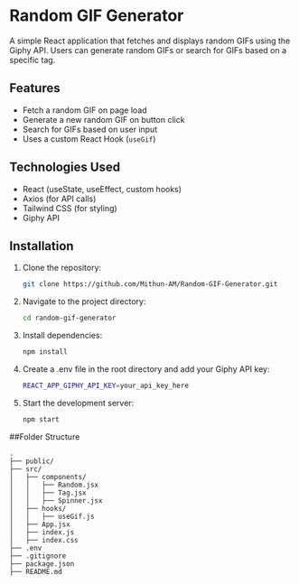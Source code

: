 # Random GIF Generator

A simple React application that fetches and displays random GIFs using the Giphy API. Users can generate random GIFs or search for GIFs based on a specific tag.

## Features
- Fetch a random GIF on page load
- Generate a new random GIF on button click
- Search for GIFs based on user input
- Uses a custom React Hook (`useGif`)

## Technologies Used
- React (useState, useEffect, custom hooks)
- Axios (for API calls)
- Tailwind CSS (for styling)
- Giphy API

## Installation

1. Clone the repository:
   ```bash
   git clone https://github.com/Mithun-AM/Random-GIF-Generator.git

2. Navigate to the project directory:
   ```bash
   cd random-gif-generator

3. Install dependencies:
   ```bash
   npm install

4. Create a .env file in the root directory and add your Giphy API key:
   ```bash
   REACT_APP_GIPHY_API_KEY=your_api_key_here

5. Start the development server:
   ```bash
   npm start

##Folder Structure

```plaintext
.
├── public/
├── src/
│   ├── components/
│   │   ├── Random.jsx
│   │   ├── Tag.jsx
│   │   ├── Spinner.jsx
│   ├── hooks/
│   │   ├── useGif.js
│   ├── App.jsx
│   ├── index.js
│   ├── index.css
├── .env
├── .gitignore
├── package.json
├── README.md

